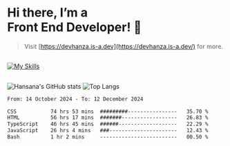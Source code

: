 # Hi there, I’m a<br>Front End Developer! 👋
> Visit [https://devhanza.is-a.dev](https://devhanza.is-a.dev/) for more.

##
[![My Skills](https://skillicons.dev/icons?i=html,css,js,tailwind,sass,bootstrap,ts,angular,nodejs,express,py,wordpress,figma,ps)](https://hansana.is-a.dev)
##
![Hansana's GitHub stats](https://github-readme-stats.vercel.app/api?username=DevHanza\&hide=issues\&show_icons=true&theme=dark)
![Top Langs](https://github-readme-stats.vercel.app/api/top-langs/?username=DevHanza\&layout=compact&theme=dark)

<!--START_SECTION:waka-->

```txt
From: 14 October 2024 - To: 12 December 2024

CSS           74 hrs 53 mins  #########----------------   35.70 %
HTML          56 hrs 17 mins  #######------------------   26.83 %
TypeScript    46 hrs 45 mins  ######-------------------   22.29 %
JavaScript    26 hrs 4 mins   ###----------------------   12.43 %
Bash          1 hr 2 mins     -------------------------   00.50 %
```

<!--END_SECTION:waka-->

